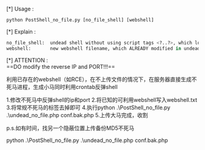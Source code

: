 [\*] Usage :  
        

```python
python PostShell_no_file.py [no_file_shell] [webshell]  
```

[\*] Explain :  
        

```python
no_file_shell:  undead shell without using script tags <?..?>, which looks like php -r  
webshell:       new webshell filename, which ALREADY modified in undead.php by $file
```

  

[\*] ATTENTION :  
        ==DO modify the reverse IP and PORT!!!==   

利用已存在的webshell（如RCE），在不上传文件的情况下，在服务器直接生成不死马进程，生成小马同时利用crontab反弹shell

1.修改不死马中反弹shell的ip和port
2.将已知的可利用webshell写入webshell.txt
3.将常规不死马的<?...?>标签去掉即可
4.执行python .\PostShell_no_file.py .\undead_no_file.php conf.bak.php
5.上传大马完成，收割

p.s.如有时间，找另一个隐蔽位置上传备份MD5不死马



python .\PostShell_no_file.py .\undead_no_file.php conf.bak.php
